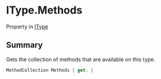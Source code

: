 # IType.Methods

Property in [IType](/api/csharp/yarn.itype.md)

## Summary


Gets the collection of methods that are available on this type.


```csharp
MethodCollection Methods { get; }
```

